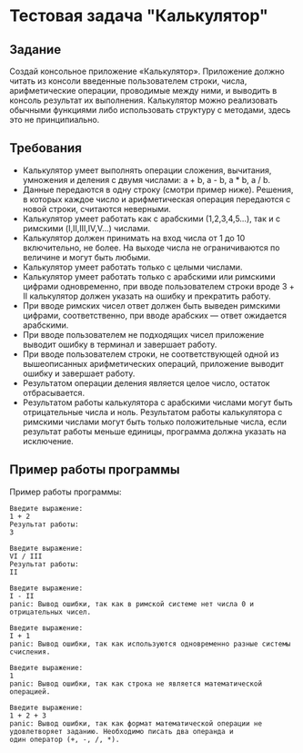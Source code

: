 # Тестовая задача "Калькулятор"

## Задание
Создай консольное приложение «Калькулятор». Приложение должно читать из консоли введенные пользователем строки, числа, 
арифметические операции, проводимые между ними, и выводить в консоль результат их выполнения.
Калькулятор можно реализовать обычными функциями либо использовать структуру с методами, здесь это не принципиально.

## Требования
* Калькулятор умеет выполнять операции сложения, вычитания, умножения и деления с двумя числами: a + b, a - b, a * b, 
a / b. 
* Данные передаются в одну строку (смотри пример ниже). Решения, в которых каждое число и арифметическая операция 
передаются с новой строки, считаются неверными. 
* Калькулятор умеет работать как с арабскими (1,2,3,4,5…), так и с римскими (I,II,III,IV,V…) числами. 
* Калькулятор должен принимать на вход числа от 1 до 10 включительно, не более. На выходе числа не ограничиваются по 
величине и могут быть любыми. 
* Калькулятор умеет работать только с целыми числами. 
* Калькулятор умеет работать только с арабскими или римскими цифрами одновременно, при вводе пользователем строки 
вроде 3 + II калькулятор должен указать на ошибку и прекратить работу. 
* При вводе римских чисел ответ должен быть выведен римскими цифрами, соответственно, при вводе арабских — ответ 
ожидается арабскими. 
* При вводе пользователем не подходящих чисел приложение выводит ошибку в терминал и завершает работу. 
* При вводе пользователем строки, не соответствующей одной из вышеописанных арифметических операций, приложение 
выводит ошибку и завершает работу. 
* Результатом операции деления является целое число, остаток отбрасывается. 
* Результатом работы калькулятора с арабскими числами могут быть отрицательные числа и ноль. Результатом работы 
калькулятора с римскими числами могут быть только положительные числа, если результат работы меньше единицы, программа
должна указать на исключение.

## Пример работы программы

Пример работы программы:
```
Введите выражение:
1 + 2
Результат работы:
3

Введите выражение:
VI / III
Результат работы:
II

Введите выражение:
I - II
panic: Вывод ошибки, так как в римской системе нет числа 0 и отрицательных чисел.

Введите выражение:
I + 1
panic: Вывод ошибки, так как используются одновременно разные системы счисления.

Введите выражение:
1
panic: Вывод ошибки, так как строка не является математической операцией.

Введите выражение:
1 + 2 + 3
panic: Вывод ошибки, так как формат математической операции не удовлетворяет заданию. Необходимо писать два операнда и 
один оператор (+, -, /, *).
```